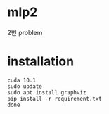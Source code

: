 # mlp2
2번 problem

# installation
	cuda 10.1
	sudo update
	sudo apt install graphviz
	pip install -r requirement.txt
	done
